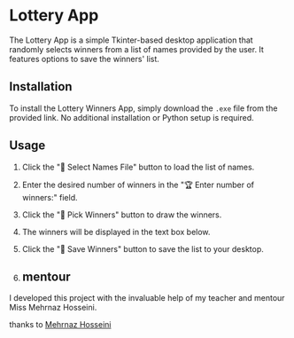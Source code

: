 # Lottery App

The Lottery App is a simple Tkinter-based desktop application that randomly selects winners from a list of names provided by the user. It features options to save the winners' list.

## Installation

To install the Lottery Winners App, simply download the `.exe` file from the provided link. No additional installation or Python setup is required.

## Usage

1. Click the "📁 Select Names File" button to load the list of names.
2. Enter the desired number of winners in the "🏆 Enter number of winners:" field.
3. Click the "🎉 Pick Winners" button to draw the winners.
4. The winners will be displayed in the text box below.
5. Click the "💾 Save Winners" button to save the list to your desktop.

6. ## mentour

I developed this project with the invaluable help of my teacher and mentour Miss Mehrnaz Hosseini.

thanks to  [Mehrnaz Hosseini](https://www.instagram.com/mehrnazhosseini01?igsh=MWk0ZWlpM2s0Z3Axbw==) 
